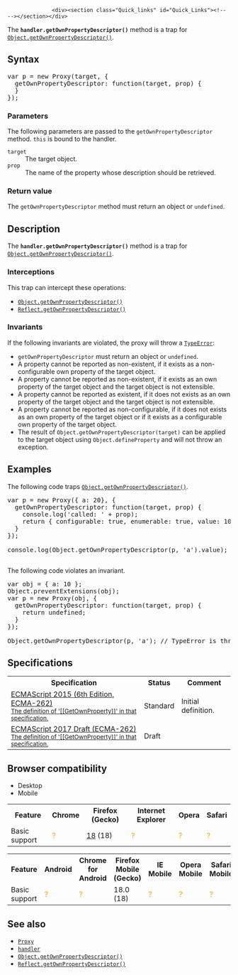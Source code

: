 
                
                  <div><section class="Quick_links" id="Quick_Links"><!-- --></section></div>

<p>The <strong><code>handler.getOwnPropertyDescriptor()</code></strong> method is a trap for <a href="/en-US/docs/Web/JavaScript/Reference/Global_Objects/Object/getOwnPropertyDescriptor" title="The Object.getOwnPropertyDescriptor() method returns a property descriptor for an own property (that is, one directly present on an object and not in the object&apos;s prototype chain) of a given object."><code>Object.getOwnPropertyDescriptor()</code></a>.</p>

<h2 id="Syntax">Syntax</h2>

<pre class="brush: js">var p = new Proxy(target, {
  getOwnPropertyDescriptor: function(target, prop) {
  }
});
</pre>

<h3 id="Parameters">Parameters</h3>

<p>The following parameters are passed to the <code>getOwnPropertyDescriptor</code> method. <code>this</code> is bound to the handler.</p>

<dl>
 <dt><code>target</code></dt>
 <dd>The target object.</dd>
 <dt><code>prop</code></dt>
 <dd>The name of the property whose description should be retrieved.</dd>
</dl>

<h3 id="Return_value">Return value</h3>

<p>The <code>getOwnPropertyDescriptor</code> method must return an object or <code>undefined</code>.</p>

<h2 id="Description">Description</h2>

<p>The <code><strong>handler.getOwnPropertyDescriptor()</strong></code> method is a trap for <a href="/en-US/docs/Web/JavaScript/Reference/Global_Objects/Object/getOwnPropertyDescriptor" title="The Object.getOwnPropertyDescriptor() method returns a property descriptor for an own property (that is, one directly present on an object and not in the object&apos;s prototype chain) of a given object."><code>Object.getOwnPropertyDescriptor()</code></a>.</p>

<h3 id="Interceptions">Interceptions</h3>

<p>This trap can intercept these operations:</p>

<ul>
 <li><a href="/en-US/docs/Web/JavaScript/Reference/Global_Objects/Object/getOwnPropertyDescriptor" title="The Object.getOwnPropertyDescriptor() method returns a property descriptor for an own property (that is, one directly present on an object and not in the object&apos;s prototype chain) of a given object."><code>Object.getOwnPropertyDescriptor()</code></a></li>
 <li><a href="/en-US/docs/Web/JavaScript/Reference/Global_Objects/Reflect/getOwnPropertyDescriptor" title="The static Reflect.getOwnPropertyDescriptor() method is similar to Object.getOwnPropertyDescriptor(). It returns a property descriptor of the given property if it exists on the object, undefined otherwise."><code>Reflect.getOwnPropertyDescriptor()</code></a></li>
</ul>

<h3 id="Invariants">Invariants</h3>

<p>If the following invariants are violated, the proxy will throw a <a href="/en-US/docs/Web/JavaScript/Reference/Global_Objects/TypeError" title="The TypeError object represents an error when a value is not of the expected type."><code>TypeError</code></a>:</p>

<ul>
 <li><code>getOwnPropertyDescriptor</code> must return an object or <code>undefined</code>.</li>
 <li>A property cannot be reported as non-existent, if it exists as a non-configurable own property of the target object.</li>
 <li>A property cannot be reported as non-existent, if it exists as an own property of the target object and the target object is not extensible.</li>
 <li>A property cannot be reported as existent, if it does not exists as an own property of the target object and the target object is not extensible.</li>
 <li>A property cannot be reported as non-configurable, if it does not exists as an own property of the target object or if it exists as a configurable own property of the target object.</li>
 <li>The result of <code>Object.getOwnPropertyDescriptor(target)</code> can be applied to the target object using <code>Object.defineProperty</code> and will not throw an exception.</li>
</ul>

<h2 id="Examples">Examples</h2>

<p>The following code traps <a href="/en-US/docs/Web/JavaScript/Reference/Global_Objects/Object/getOwnPropertyDescriptor" title="The Object.getOwnPropertyDescriptor() method returns a property descriptor for an own property (that is, one directly present on an object and not in the object&apos;s prototype chain) of a given object."><code>Object.getOwnPropertyDescriptor()</code></a>.</p>

<pre class="brush: js">var p = new Proxy({ a: 20}, {
  getOwnPropertyDescriptor: function(target, prop) {
    console.log(&apos;called: &apos; + prop);
    return { configurable: true, enumerable: true, value: 10 };
  }
});

console.log(Object.getOwnPropertyDescriptor(p, &apos;a&apos;).value); // &quot;called: a&quot;
                                                            // 10
</pre>

<p>The following code violates an invariant.</p>

<pre class="brush: js">var obj = { a: 10 };
Object.preventExtensions(obj);
var p = new Proxy(obj, {
  getOwnPropertyDescriptor: function(target, prop) {
    return undefined;
  }
});

Object.getOwnPropertyDescriptor(p, &apos;a&apos;); // TypeError is thrown
</pre>

<h2 id="Specifications">Specifications</h2>

<table class="standard-table">
 <tbody>
  <tr>
   <th scope="col">Specification</th>
   <th scope="col">Status</th>
   <th scope="col">Comment</th>
  </tr>
  <tr>
   <td><a href="http://www.ecma-international.org/ecma-262/6.0/#sec-proxy-object-internal-methods-and-internal-slots-getownproperty-p" class="external" lang="en" hreflang="en">ECMAScript 2015 (6th Edition, ECMA-262)<br><small lang="en-US">The definition of &apos;[[GetOwnProperty]]&apos; in that specification.</small></a></td>
   <td><span class="spec-Standard">Standard</span></td>
   <td>Initial definition.</td>
  </tr>
  <tr>
   <td><a href="https://tc39.github.io/ecma262/#sec-proxy-object-internal-methods-and-internal-slots-getownproperty-p" class="external" lang="en" hreflang="en">ECMAScript 2017 Draft (ECMA-262)<br><small lang="en-US">The definition of &apos;[[GetOwnProperty]]&apos; in that specification.</small></a></td>
   <td><span class="spec-Draft">Draft</span></td>
   <td>&#xA0;</td>
  </tr>
 </tbody>
</table>

<h2 id="Browser_compatibility">Browser compatibility</h2>

<div><div class="htab">
    <a name="AutoCompatibilityTable" id="AutoCompatibilityTable"></a>
    <ul>
        <li class="selected"><a>Desktop</a></li>
        <li><a>Mobile</a></li>
    </ul>
</div></div>

<div id="compat-desktop">
<table class="compat-table">
 <tbody>
  <tr>
   <th>Feature</th>
   <th>Chrome</th>
   <th>Firefox (Gecko)</th>
   <th>Internet Explorer</th>
   <th>Opera</th>
   <th>Safari</th>
  </tr>
  <tr>
   <td>Basic support</td>
   <td><span title="Compatibility unknown; please update this." style="color: rgb(255, 153, 0);">?</span></td>
   <td><a href="/en-US/Firefox/Releases/18" title="Released on 2013-01-08.">18</a> (18)</td>
   <td><span title="Compatibility unknown; please update this." style="color: rgb(255, 153, 0);">?</span></td>
   <td><span title="Compatibility unknown; please update this." style="color: rgb(255, 153, 0);">?</span></td>
   <td><span title="Compatibility unknown; please update this." style="color: rgb(255, 153, 0);">?</span></td>
  </tr>
 </tbody>
</table>
</div>

<div id="compat-mobile">
<table class="compat-table">
 <tbody>
  <tr>
   <th>Feature</th>
   <th>Android</th>
   <th>Chrome for Android</th>
   <th>Firefox Mobile (Gecko)</th>
   <th>IE Mobile</th>
   <th>Opera Mobile</th>
   <th>Safari Mobile</th>
  </tr>
  <tr>
   <td>Basic support</td>
   <td><span title="Compatibility unknown; please update this." style="color: rgb(255, 153, 0);">?</span></td>
   <td><span title="Compatibility unknown; please update this." style="color: rgb(255, 153, 0);">?</span></td>
   <td>18.0 (18)</td>
   <td><span title="Compatibility unknown; please update this." style="color: rgb(255, 153, 0);">?</span></td>
   <td><span title="Compatibility unknown; please update this." style="color: rgb(255, 153, 0);">?</span></td>
   <td><span title="Compatibility unknown; please update this." style="color: rgb(255, 153, 0);">?</span></td>
  </tr>
 </tbody>
</table>
</div>

<h2 id="See_also">See also</h2>

<ul>
 <li><a href="/en-US/docs/Web/JavaScript/Reference/Global_Objects/Proxy" title="The Proxy object is used to define custom behavior for fundamental operations (e.g. property lookup, assignment, enumeration, function invocation, etc)."><code>Proxy</code></a></li>
 <li><a href="/en-US/docs/Web/JavaScript/Reference/Global_Objects/Proxy/handler" title="The proxy&apos;s handler object is a placeholder object which contains traps for proxies."><code>handler</code></a></li>
 <li><a href="/en-US/docs/Web/JavaScript/Reference/Global_Objects/Object/getOwnPropertyDescriptor" title="The Object.getOwnPropertyDescriptor() method returns a property descriptor for an own property (that is, one directly present on an object and not in the object&apos;s prototype chain) of a given object."><code>Object.getOwnPropertyDescriptor()</code></a></li>
 <li><a href="/en-US/docs/Web/JavaScript/Reference/Global_Objects/Reflect/getOwnPropertyDescriptor" title="The static Reflect.getOwnPropertyDescriptor() method is similar to Object.getOwnPropertyDescriptor(). It returns a property descriptor of the given property if it exists on the object, undefined otherwise."><code>Reflect.getOwnPropertyDescriptor()</code></a></li>
</ul>
                
              